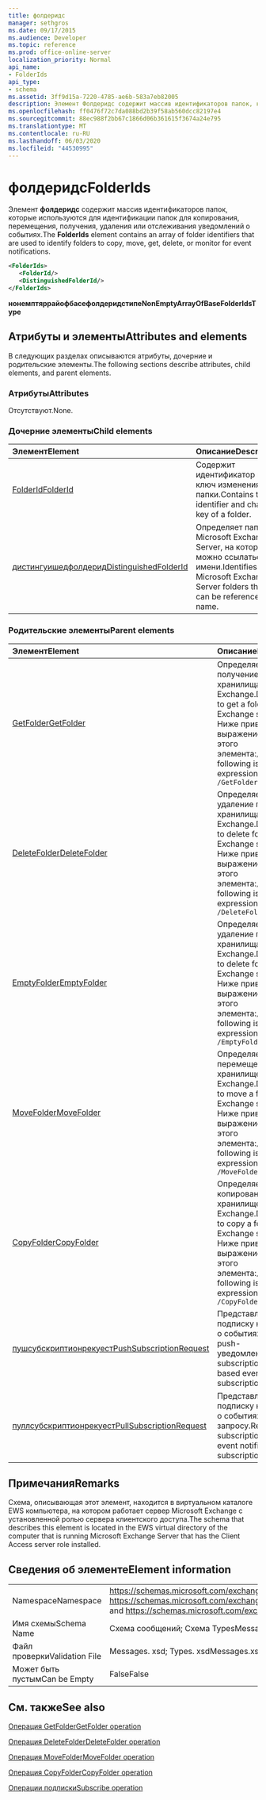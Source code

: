 ```yaml
---
title: фолдеридс
manager: sethgros
ms.date: 09/17/2015
ms.audience: Developer
ms.topic: reference
ms.prod: office-online-server
localization_priority: Normal
api_name:
- FolderIds
api_type:
- schema
ms.assetid: 3ff9d15a-7220-4785-ae6b-583a7eb82005
description: Элемент Фолдеридс содержит массив идентификаторов папок, которые используются для идентификации папок для копирования, перемещения, получения, удаления или отслеживания уведомлений о событиях.
ms.openlocfilehash: ff0476f72c7da088bd2b39f58ab560dcc82197e4
ms.sourcegitcommit: 88ec988f2bb67c1866d06b361615f3674a24e795
ms.translationtype: MT
ms.contentlocale: ru-RU
ms.lasthandoff: 06/03/2020
ms.locfileid: "44530995"
---
```

# <a name="folderids"></a><span data-ttu-id="35ac5-103">фолдеридс</span><span class="sxs-lookup"><span data-stu-id="35ac5-103">FolderIds</span></span>

<span data-ttu-id="35ac5-104">Элемент **фолдеридс** содержит массив идентификаторов папок, которые используются для идентификации папок для копирования, перемещения, получения, удаления или отслеживания уведомлений о событиях.</span><span class="sxs-lookup"><span data-stu-id="35ac5-104">The **FolderIds** element contains an array of folder identifiers that are used to identify folders to copy, move, get, delete, or monitor for event notifications.</span></span> 
  
```xml
<FolderIds>
   <FolderId/>
   <DistinguishedFolderId/>
</FolderIds>
```

 <span data-ttu-id="35ac5-105">**нонемптяррайофбасефолдеридстипе**</span><span class="sxs-lookup"><span data-stu-id="35ac5-105">**NonEmptyArrayOfBaseFolderIdsType**</span></span>
## <a name="attributes-and-elements"></a><span data-ttu-id="35ac5-106">Атрибуты и элементы</span><span class="sxs-lookup"><span data-stu-id="35ac5-106">Attributes and elements</span></span>

<span data-ttu-id="35ac5-107">В следующих разделах описываются атрибуты, дочерние и родительские элементы.</span><span class="sxs-lookup"><span data-stu-id="35ac5-107">The following sections describe attributes, child elements, and parent elements.</span></span>
  
### <a name="attributes"></a><span data-ttu-id="35ac5-108">Атрибуты</span><span class="sxs-lookup"><span data-stu-id="35ac5-108">Attributes</span></span>

<span data-ttu-id="35ac5-109">Отсутствуют.</span><span class="sxs-lookup"><span data-stu-id="35ac5-109">None.</span></span>
  
### <a name="child-elements"></a><span data-ttu-id="35ac5-110">Дочерние элементы</span><span class="sxs-lookup"><span data-stu-id="35ac5-110">Child elements</span></span>

|<span data-ttu-id="35ac5-111">**Элемент**</span><span class="sxs-lookup"><span data-stu-id="35ac5-111">**Element**</span></span>|<span data-ttu-id="35ac5-112">**Описание**</span><span class="sxs-lookup"><span data-stu-id="35ac5-112">**Description**</span></span>|
|:-----|:-----|
|[<span data-ttu-id="35ac5-113">FolderId</span><span class="sxs-lookup"><span data-stu-id="35ac5-113">FolderId</span></span>](folderid.md) <br/> |<span data-ttu-id="35ac5-114">Содержит идентификатор и ключ изменения папки.</span><span class="sxs-lookup"><span data-stu-id="35ac5-114">Contains the identifier and change key of a folder.</span></span>  <br/> |
|[<span data-ttu-id="35ac5-115">дистингуишедфолдерид</span><span class="sxs-lookup"><span data-stu-id="35ac5-115">DistinguishedFolderId</span></span>](distinguishedfolderid.md) <br/> |<span data-ttu-id="35ac5-116">Определяет папки Microsoft Exchange Server, на которые можно ссылаться по имени.</span><span class="sxs-lookup"><span data-stu-id="35ac5-116">Identifies Microsoft Exchange Server folders that can be referenced by name.</span></span>  <br/> |
   
### <a name="parent-elements"></a><span data-ttu-id="35ac5-117">Родительские элементы</span><span class="sxs-lookup"><span data-stu-id="35ac5-117">Parent elements</span></span>

|<span data-ttu-id="35ac5-118">**Элемент**</span><span class="sxs-lookup"><span data-stu-id="35ac5-118">**Element**</span></span>|<span data-ttu-id="35ac5-119">**Описание**</span><span class="sxs-lookup"><span data-stu-id="35ac5-119">**Description**</span></span>|
|:-----|:-----|
|[<span data-ttu-id="35ac5-120">GetFolder</span><span class="sxs-lookup"><span data-stu-id="35ac5-120">GetFolder</span></span>](getfolder.md) <br/> |<span data-ttu-id="35ac5-121">Определяет запрос на получение папки из хранилища Exchange.</span><span class="sxs-lookup"><span data-stu-id="35ac5-121">Defines a request to get a folder from the Exchange store.</span></span>  <br/> <span data-ttu-id="35ac5-122">Ниже приведено выражение XPath для этого элемента:`/GetFolder`</span><span class="sxs-lookup"><span data-stu-id="35ac5-122">The following is the XPath expression to this element:  `/GetFolder`</span></span> <br/> |
|[<span data-ttu-id="35ac5-123">DeleteFolder</span><span class="sxs-lookup"><span data-stu-id="35ac5-123">DeleteFolder</span></span>](deletefolder.md) <br/> |<span data-ttu-id="35ac5-124">Определяет запрос на удаление папок из хранилища Exchange.</span><span class="sxs-lookup"><span data-stu-id="35ac5-124">Defines a request to delete folders from the Exchange store.</span></span>  <br/> <span data-ttu-id="35ac5-125">Ниже приведено выражение XPath для этого элемента:`/DeleteFolder`</span><span class="sxs-lookup"><span data-stu-id="35ac5-125">The following is the XPath expression to this element:  `/DeleteFolder`</span></span> <br/> |
|[<span data-ttu-id="35ac5-126">EmptyFolder</span><span class="sxs-lookup"><span data-stu-id="35ac5-126">EmptyFolder</span></span>](emptyfolder.md) <br/> |<span data-ttu-id="35ac5-127">Определяет запрос на удаление папок из хранилища Exchange.</span><span class="sxs-lookup"><span data-stu-id="35ac5-127">Defines a request to delete folders from the Exchange store.</span></span>  <br/> <span data-ttu-id="35ac5-128">Ниже приведено выражение XPath для этого элемента:`/EmptyFolder`</span><span class="sxs-lookup"><span data-stu-id="35ac5-128">The following is the XPath expression to this element:  `/EmptyFolder`</span></span> <br/> |
|[<span data-ttu-id="35ac5-129">MoveFolder</span><span class="sxs-lookup"><span data-stu-id="35ac5-129">MoveFolder</span></span>](movefolder.md) <br/> |<span data-ttu-id="35ac5-130">Определяет запрос на перемещение папки в хранилище Exchange.</span><span class="sxs-lookup"><span data-stu-id="35ac5-130">Defines a request to move a folder in the Exchange store.</span></span>  <br/> <span data-ttu-id="35ac5-131">Ниже приведено выражение XPath для этого элемента:`/MoveFolder`</span><span class="sxs-lookup"><span data-stu-id="35ac5-131">The following is the XPath expression to this element:  `/MoveFolder`</span></span> <br/> |
|[<span data-ttu-id="35ac5-132">CopyFolder</span><span class="sxs-lookup"><span data-stu-id="35ac5-132">CopyFolder</span></span>](copyfolder.md) <br/> |<span data-ttu-id="35ac5-133">Определяет запрос на копирование папки в хранилище Exchange.</span><span class="sxs-lookup"><span data-stu-id="35ac5-133">Defines a request to copy a folder in the Exchange store.</span></span>  <br/> <span data-ttu-id="35ac5-134">Ниже приведено выражение XPath для этого элемента:`/CopyFolder`</span><span class="sxs-lookup"><span data-stu-id="35ac5-134">The following is the XPath expression to this element:  `/CopyFolder`</span></span> <br/> |
|[<span data-ttu-id="35ac5-135">пушсубскриптионрекуест</span><span class="sxs-lookup"><span data-stu-id="35ac5-135">PushSubscriptionRequest</span></span>](pushsubscriptionrequest.md) <br/> |<span data-ttu-id="35ac5-136">Представляет подписку на подписку на уведомления о событиях на основе push-уведомлений.</span><span class="sxs-lookup"><span data-stu-id="35ac5-136">Represents a subscription to a push-based event notification subscription.</span></span>  <br/> |
|[<span data-ttu-id="35ac5-137">пуллсубскриптионрекуест</span><span class="sxs-lookup"><span data-stu-id="35ac5-137">PullSubscriptionRequest</span></span>](pullsubscriptionrequest.md) <br/> |<span data-ttu-id="35ac5-138">Представляет подписку на подписку на уведомления о событиях по запросу.</span><span class="sxs-lookup"><span data-stu-id="35ac5-138">Represents a subscription to a pull-based event notification subscription.</span></span>  <br/> |
   
## <a name="remarks"></a><span data-ttu-id="35ac5-139">Примечания</span><span class="sxs-lookup"><span data-stu-id="35ac5-139">Remarks</span></span>

<span data-ttu-id="35ac5-140">Схема, описывающая этот элемент, находится в виртуальном каталоге EWS компьютера, на котором работает сервер Microsoft Exchange с установленной ролью сервера клиентского доступа.</span><span class="sxs-lookup"><span data-stu-id="35ac5-140">The schema that describes this element is located in the EWS virtual directory of the computer that is running Microsoft Exchange Server that has the Client Access server role installed.</span></span>
  
## <a name="element-information"></a><span data-ttu-id="35ac5-141">Сведения об элементе</span><span class="sxs-lookup"><span data-stu-id="35ac5-141">Element information</span></span>

|||
|:-----|:-----|
|<span data-ttu-id="35ac5-142">Namespace</span><span class="sxs-lookup"><span data-stu-id="35ac5-142">Namespace</span></span>  <br/> |<span data-ttu-id="35ac5-143">https://schemas.microsoft.com/exchange/services/2006/messages и https://schemas.microsoft.com/exchange/services/2006/types</span><span class="sxs-lookup"><span data-stu-id="35ac5-143">https://schemas.microsoft.com/exchange/services/2006/messages and https://schemas.microsoft.com/exchange/services/2006/types</span></span>  <br/> |
|<span data-ttu-id="35ac5-144">Имя схемы</span><span class="sxs-lookup"><span data-stu-id="35ac5-144">Schema Name</span></span>  <br/> |<span data-ttu-id="35ac5-145">Схема сообщений; Схема Types</span><span class="sxs-lookup"><span data-stu-id="35ac5-145">Messages schema; Types schema</span></span>  <br/> |
|<span data-ttu-id="35ac5-146">Файл проверки</span><span class="sxs-lookup"><span data-stu-id="35ac5-146">Validation File</span></span>  <br/> |<span data-ttu-id="35ac5-147">Messages. xsd; Types. xsd</span><span class="sxs-lookup"><span data-stu-id="35ac5-147">Messages.xsd; Types.xsd</span></span>  <br/> |
|<span data-ttu-id="35ac5-148">Может быть пустым</span><span class="sxs-lookup"><span data-stu-id="35ac5-148">Can be Empty</span></span>  <br/> |<span data-ttu-id="35ac5-149">False</span><span class="sxs-lookup"><span data-stu-id="35ac5-149">False</span></span>  <br/> |
   
## <a name="see-also"></a><span data-ttu-id="35ac5-150">См. также</span><span class="sxs-lookup"><span data-stu-id="35ac5-150">See also</span></span>



[<span data-ttu-id="35ac5-151">Операция GetFolder</span><span class="sxs-lookup"><span data-stu-id="35ac5-151">GetFolder operation</span></span>](getfolder-operation.md)
  
[<span data-ttu-id="35ac5-152">Операция DeleteFolder</span><span class="sxs-lookup"><span data-stu-id="35ac5-152">DeleteFolder operation</span></span>](deletefolder-operation.md)
  
[<span data-ttu-id="35ac5-153">Операция MoveFolder</span><span class="sxs-lookup"><span data-stu-id="35ac5-153">MoveFolder operation</span></span>](movefolder-operation.md)
  
[<span data-ttu-id="35ac5-154">Операция CopyFolder</span><span class="sxs-lookup"><span data-stu-id="35ac5-154">CopyFolder operation</span></span>](copyfolder-operation.md)
  
[<span data-ttu-id="35ac5-155">Операции подписки</span><span class="sxs-lookup"><span data-stu-id="35ac5-155">Subscribe operation</span></span>](subscribe-operation.md)

